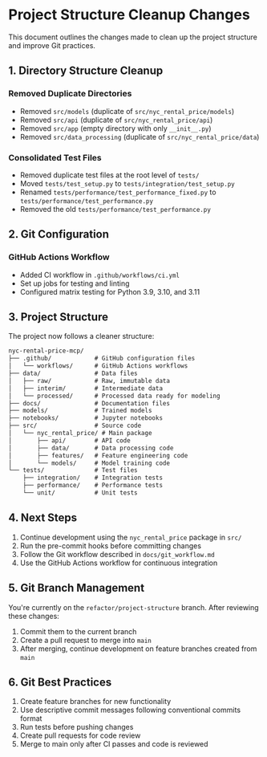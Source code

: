 # Project Structure Cleanup Changes

This document outlines the changes made to clean up the project structure and improve Git practices.

## 1. Directory Structure Cleanup

### Removed Duplicate Directories

- Removed `src/models` (duplicate of `src/nyc_rental_price/models`)
- Removed `src/api` (duplicate of `src/nyc_rental_price/api`)
- Removed `src/app` (empty directory with only `__init__.py`)
- Removed `src/data_processing` (duplicate of `src/nyc_rental_price/data`)

### Consolidated Test Files

- Removed duplicate test files at the root level of `tests/`
- Moved `tests/test_setup.py` to `tests/integration/test_setup.py`
- Renamed `tests/performance/test_performance_fixed.py` to `tests/performance/test_performance.py`
- Removed the old `tests/performance/test_performance.py`

## 2. Git Configuration

### GitHub Actions Workflow

- Added CI workflow in `.github/workflows/ci.yml`
- Set up jobs for testing and linting
- Configured matrix testing for Python 3.9, 3.10, and 3.11

## 3. Project Structure

The project now follows a cleaner structure:

```markdown
nyc-rental-price-mcp/
├── .github/            # GitHub configuration files
│   └── workflows/      # GitHub Actions workflows
├── data/               # Data files
│   ├── raw/            # Raw, immutable data
│   ├── interim/        # Intermediate data
│   └── processed/      # Processed data ready for modeling
├── docs/               # Documentation files
├── models/             # Trained models
├── notebooks/          # Jupyter notebooks
├── src/                # Source code
│   └── nyc_rental_price/ # Main package
│       ├── api/        # API code
│       ├── data/       # Data processing code
│       ├── features/   # Feature engineering code
│       └── models/     # Model training code
└── tests/              # Test files
    ├── integration/    # Integration tests
    ├── performance/    # Performance tests
    └── unit/           # Unit tests
```

## 4. Next Steps

1. Continue development using the `nyc_rental_price` package in `src/`
2. Run the pre-commit hooks before committing changes
3. Follow the Git workflow described in `docs/git_workflow.md`
4. Use the GitHub Actions workflow for continuous integration

## 5. Git Branch Management

You're currently on the `refactor/project-structure` branch. After reviewing these changes:

1. Commit them to the current branch
2. Create a pull request to merge into `main`
3. After merging, continue development on feature branches created from `main`

## 6. Git Best Practices

1. Create feature branches for new functionality
2. Use descriptive commit messages following conventional commits format
3. Run tests before pushing changes
4. Create pull requests for code review
5. Merge to main only after CI passes and code is reviewed
